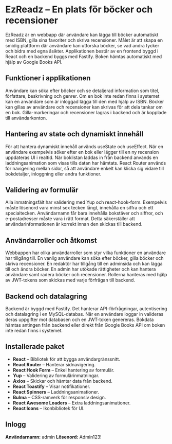 # EzReadz – En plats för böcker och recensioner

EzReadz är en webbapp där användare kan lägga till böcker automatiskt med ISBN, gilla sina favoriter och skriva recensioner. Målet är att skapa en smidig plattform där användare kan utforska böcker, se vad andra tycker och bidra med egna åsikter. Applikationen består av en frontend byggd i React och en backend byggs med Fastify. Boken hämtas automatiskt med hjälp av Google Books API.

## Funktioner i applikationen

Användare kan söka efter böcker och se detaljerad information som titel, författare, beskrivning och genrer. Om en bok inte redan finns i systemet kan en användare som är inloggad lägga till den med hjälp av ISBN. Böcker kan gillas av användare och recensioner kan skrivas för att dela tankar om en bok. Gilla-markeringar och recensioner lagras i backend och är kopplade till användarkonton.

## Hantering av state och dynamiskt innehåll

För att hantera dynamiskt innehåll används useState och useEffect. När en användare exempelvis söker efter en bok eller lägger till en ny recension uppdateras UI i realtid. När boklistan laddas in från backend används en laddningsanimation som visas tills datan har hämtats. React Router används för navigering mellan sidor, så att användare enkelt kan klicka sig vidare till bokdetaljer, inloggning eller andra funktioner.

## Validering av formulär

Alla inmatningsfält har validering med Yup och react-hook-form. Exempelvis måste lösenord vara minst sex tecken långt, innehålla en siffra och ett specialtecken. Användarnamn får bara innehålla bokstäver och siffror, och e-postadresser måste vara i rätt format. Detta säkerställer att användarinformationen är korrekt innan den skickas till backend.

## Användarroller och åtkomst

Webbappen har olika användarroller som styr vilka funktioner en användare har tillgång till. En vanlig användare kan söka efter böcker, gilla böcker och skriva recensioner. En redaktör har tillgång till en adminsida och kan lägga till och ändra böcker. En admin har utökade rättigheter och kan hantera användare samt radera böcker och recensioner. Rollerna hanteras med hjälp av JWT-tokens som skickas med varje förfrågan till backend.

## Backend och datalagring

Backend är byggd med Fastify. Det hanterar API-förfrågningar, autentisering och datalagring i en MySQL-databas. När en användare loggar in valideras deras uppgifter mot databasen och en JWT-token genereras. Bokdata hämtas antingen från backend eller direkt från Google Books API om boken inte redan finns i systemet.

## Installerade paket

- **React** – Bibliotek för att bygga användargränssnitt.  
- **React Router** – Hanterar sidnavigering.  
- **React Hook Form** – Enkel hantering av formulär.  
- **Yup** – Validering av formulärinmatningar.  
- **Axios** – Skickar och hämtar data från backend.  
- **React Toastify** – Visar notifikationer.  
- **React Spinners** – Laddningsanimationer.  
- **Bulma** – CSS-ramverk för responsiv design.  
- **React Awesome Loaders** – Extra laddningsanimationer.  
- **React Icons** – Ikonbibliotek för UI.  

## Inlogg

**Användarnamn:** admin
**Lösenord:** Admin123!